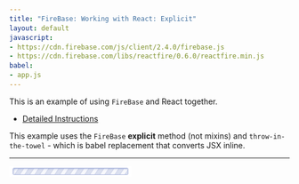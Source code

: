 ```yaml
---
title: "FireBase: Working with React: Explicit"
layout: default
javascript:
- https://cdn.firebase.com/js/client/2.4.0/firebase.js
- https://cdn.firebase.com/libs/reactfire/0.6.0/reactfire.min.js
babel:
- app.js
---
```


This is an example of using `FireBase` and React together.

* [Detailed Instructions](https://www.firebase.com/blog/2014-05-01-using-firebase-with-react.html)

This example uses the `FireBase` __explicit__ method (not mixins) and `throw-in-the-towel` - which is babel replacement that converts JSX inline.

---

<div id="app"><img src="/images/loading-long.gif"></div>

